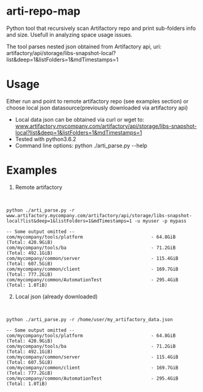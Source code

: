 # arti-repo-map
Python tool that recursively scan Artifactory repo and print sub-folders info and size. Usefull in analyzing space usage issues.

The tool parses nested json obtained from Artifactory api, uri: artifactory/api/storage/libs-snapshot-local?list&deep=1&listFolders=1&mdTimestamps=1


# Usage
Either run and point to remote artifactory repo (see examples section) or choose local json datasource(previously downloaded via artifactory api)


 - Local data json can be obtained via curl or wget to: 
   www.artifactory.mycompany.com/artifactory/api/storage/libs-snapshot-local?list&deep=1&listFolders=1&mdTimestamps=1
 - Tested with python3.6.2
 - Command line options: python ./arti_parse.py --help


# Examples

1. Remote artifactory
<br>

```
python ./arti_parse.py -r www.artifactory.mycompany.com/artifactory/api/storage/libs-snapshot-local?list&deep=1&listFolders=1&mdTimestamps=1 -u myuser -p mypass
```

```
-- Some output omitted --
com/mycompany/tools/platform                         - 64.8GiB         (Total: 420.9GiB)
com/mycompany/tools/ba                               - 71.2GiB         (Total: 492.1GiB)
com/mycompany/common/server                          - 115.4GiB        (Total: 607.5GiB)
com/mycompany/common/client                          - 169.7GiB        (Total: 777.2GiB)
com/mycompany/common/AutomationTest                  - 295.4GiB        (Total: 1.0TiB)
```

2. Local json (already downloaded)
<br>

```
python ./arti_parse.py -r /home/user/my_artifactory_data.json
```

```
-- Some output omitted --
com/mycompany/tools/platform                         - 64.8GiB         (Total: 420.9GiB)
com/mycompany/tools/ba                               - 71.2GiB         (Total: 492.1GiB)
com/mycompany/common/server                          - 115.4GiB        (Total: 607.5GiB)
com/mycompany/common/client                          - 169.7GiB        (Total: 777.2GiB)
com/mycompany/common/AutomationTest                  - 295.4GiB        (Total: 1.0TiB)
```
